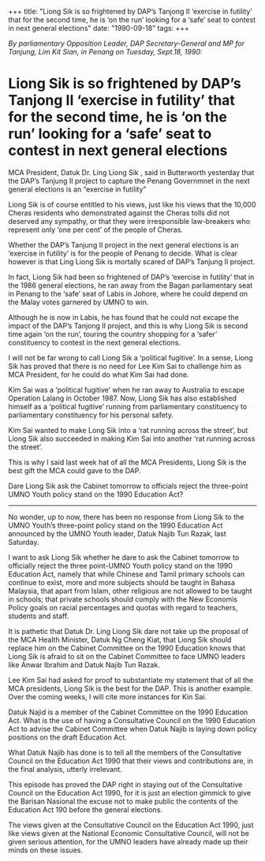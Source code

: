 +++ 
title: "Liong Sik is so frightened by DAP’s Tanjong II ‘exercise in futility’ that for the second time, he is ‘on the run’ looking for a ‘safe’ seat to contest in next general elections"
date: "1990-09-18"
tags:
+++

_By parliamentary Opposition Leader, DAP Secretary-General and MP for Tanjung, Lim Kit Sian, in Penang on Tuesday, Sept.18, 1990:_

# Liong Sik is so frightened by DAP’s Tanjong II ‘exercise in futility’ that for the second time, he is ‘on the run’ looking for a ‘safe’ seat to contest in next general elections

MCA President, Datuk Dr. Ling Liong Sik , said in Butterworth yesterday that the DAP’s Tanjung II project to capture the Penang Governmnet in the next general elections is an “exercise in futility”</u>

Liong Sik is of course entitled to his views, just like his views that the 10,000 Cheras residents who demonstrated against the Cheras tolls did not deserved any sympathy, or that they were irresponsible law-breakers who represent only ‘one per cent’ of the people of Cheras.

Whether the DAP’s Tanjung II project in the next general elections is an ‘exercise in futility’ is for the people of Penang to decide. What is clear however is that Ling Liong Sik is mortally scared of DAP’s Tanjung II project.

In fact, Liong Sik had been so frightened of DAP’s ‘exercise in futility’ that in the 1986 general elections, he ran away from the Bagan parliamentary seat in Penang to the ‘safe’ seat of Labis in Johore, where he could depend on the Malay votes garnered by UMNO to win.

Although he is now in Labis, he has found that he could not excape the impact of the DAP’s Tanjong II project, and this is why Liong Sik is second time again ‘on the run’, touring the country shopping for a ‘safer’ constituency to contest in the next general elections.

I will not be far wrong to call Liong Sik a ‘political fugitive’. In a sense, Liong Sik has proved that there is no need for Lee Kim Sai to challenge him as MCA President, for he could do what Kim Sai had done.

Kim Sai was a ‘political fugitive’ when he ran away to Australia to escape Operation Lalang in October 1987. Now, Liong Sik has also established himself as a ‘political fugitive’ running from parliamentary constituency to parliamentary constituency for his personal safety.

Kim Sai wanted to make Long Sik into a ‘rat running across the street’, but Liong Sik also succeeded in making Kim Sai into another ‘rat running across the street’.

This is why I said last week hat of all the MCA Presidents, Liong Sik is the best gift the MCA could gave to the DAP.

Dare Liong Sik ask the Cabinet tomorrow to officials reject the three-point UMNO Youth policy stand on the 1990 Education Act?
_____________________________________________________________________________________

No wonder, up to now, there has been no response from Liong Sik to the UMNO Youth’s three-point policy stand on the 1990 Education Act announced by the UMNO Youth leader, Datuk Najib Tun Razak, last Saturday.

I want to ask Liong Sik whether he dare to ask the Cabinet tomorrow to officially reject the three point-UMNO Youth policy stand on the 1990 Education Act, namely that while Chinese and Tamil primary schools can continue to exist, more and more subjects should be taught in Bahasa Malaysia, that apart from Islam, other religious are not allowed to be taught in schools; that private schools should comply with the New Economis Policy goals on racial percentages and quotas with regard to teachers, students and staff.

It is pathetic that Datuk Dr. Ling Liong Sik dare not take up the proposal of the MCA Health Minister, Datuk Ng Cheng Kiat, that Liong Sik should replace him on the Cabinet Committee on the 1990 Education knows that Liong Sik is afraid to sit on the Cabinet Committee to face UMNO leaders like Anwar Ibrahim and Datuk Najib Tun Razak.

Lee Kim Sai had asked for proof to substantiate my statement that of all the MCA presidents, Liong Sik is the best for the DAP. This is another example. Over the coming weeks, I will cite more instances for Kin Sai.

Datuk Najid is a member of the Cabinet Committee on the 1990 Education Act. What is the use of having a Consultative Council on the 1990 Education Act to advise the Cabinet Committee when Datuk Najib is laying down policy positions on the draft Education Act.

What Datuk Najib has done is to tell all the members of the Consultative Council on the Education Act 1990 that their views and contributions are, in the final analysis, utterly irrelevant.

This episode has proved the DAP right in staying out of the Consultative Council on the Education Act 1990, for it is just an election gimmick to give the Barisan Nasional the excuse not to make public the contents of the Education Act 190 before the general elections.

The views given at the Consultative Council on the Education Act 1990, just like views given at the National Economic Consultative Council, will not be given serious attention, for the UMNO leaders have already made up their minds on these issues.
 
